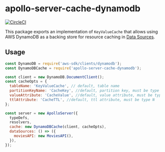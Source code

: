 # apollo-server-cache-dynamodb

[![CircleCI](https://circleci.com/gh/hotgazpacho/apollo-server-cache-dynamodb.svg?style=svg)](https://circleci.com/gh/hotgazpacho/apollo-server-cache-dynamodb)

This package exports an implementation of `KeyValueCache` that allows using AWS DynamoDB as a backing store for resource caching in [Data Sources](https://www.apollographql.com/docs/apollo-server/v2/features/data-sources.html).

## Usage

```js
const DynamoDB = require('aws-sdk/clients/dynamodb');
const DynamoDBCache = require('apollo-server-cache-dynamodb');

const client = new DynamoDB.DocumentClient();
const cacheOpts = {
  tableName: 'KeyValueCache', // default, table name
  partitionKeyName: 'CacheKey', //default, partition key, must be type S
  valueAttribute: 'CacheValue', //default, value attribute, must be type S
  ttlAttribute: 'CacheTTL', //default, ttl attribute, must be type N
};

const server = new ApolloServer({
  typeDefs,
  resolvers,
  cache: new DynamoDBCache(client, cacheOpts),
  dataSources: () => ({
    moviesAPI: new MoviesAPI(),
  }),
});
```
